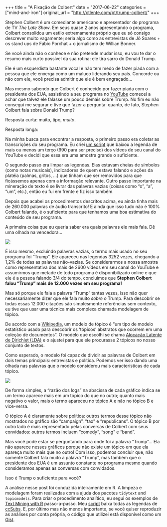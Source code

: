 +++
title = "A Fixação de Colbert"
date = "2017-06-22"
categories = ["mind-and-iron"]
original_url = "http://ctlente.com/pt/trump-colbert/"
+++

<p>
Stephen Colbert é um comediante americano e apresentador do programa de
TV <em>The Late Show</em>. Em seus quase 2 anos apresentando o programa,
Colbert consolidou um estilo extremamente próprio que eu só consigo
descrever muito vagamente; seria algo como as entrevistas de Jô Soares +
os stand ups de Fábio Porchat + o jornalismo de Willian Bonner.
</p>
<p>
Se você ainda não o conhece e não pretende mudar isso, eu vou te dar o
resumo mais curto possível da sua rotina: ele tira sarro do Donald
Trump.
</p>
<p>
Ele é um esquerdista bastante vocal e não tem medo de fazer piada com a
pessoa que ele enxerga como um maluco liderando seu país. Concorde ou
não com ele, você precisa admitir que ele é bem engraçado…
</p>
<p>
Mas mesmo sabendo que Colbert é conhecido por fazer piada com o
presidente dos EUA, assistindo a seu programa no
<a href="https://www.youtube.com/channel/UCMtFAi84ehTSYSE9XoHefig">YouTube</a>
comecei a achar que talvez ele falasse um pouco demais sobre Trump. No
fim eu não consegui me segurar e tive que fazer a pergunta: quanto, de
fato, Stephen Colbert fala sobre Donald Trump?
</p>
<p>
Resposta curta: muito, tipo, <em>muito</em>.
</p>
<p>
Resposta longa:
</p>
<p>
Na minha busca para encontrar a resposta, o primeiro passo era coletar
as transcrições do seu programa. Eu criei
<a href="https://gist.github.com/ctlente/84d72770db65667add6fe8531408c0af">um
script</a> que baixou a legenda de mais ou menos um terço (990 para ser
preciso) dos vídeos de seu canal do YouTube e decidi que essa era uma
amostra grande o suficiente.
</p>
<p>
O segundo passo era limpar as legendas. Elas estavam cheias de símbolos
(como notas musicais), indicadores de quem estava falando e ações da
platéia (palmas, gritos, …) que tinham que ser removidos para que
ficássemos apenas com a informação relevante. Outro passo importante na
mineração de texto é se livrar das palavras vazias (coisas como “o”,
“a”, “um”, etc.), então eu fui em frente e fiz isso também.
</p>
<p>
Depois que acabei os procedimentos descritos acima, eu ainda tinha mais
de 260.000 palavras de áudio transcrito! E ainda que isso tudo não é
100% Colbert falando, é o suficiente para que tenhamos uma boa
estimativa do conteúdo de seu programa.
</p>
<p>
A primeira coisa que eu queria saber era quais palavras ele mais fala.
Dê uma olhada na vencedora…
</p>
<img src="http://ctlente.com/trump-colbert/top_terms_pt.png">

<p>
É isso mesmo, excluindo palavras vazias, o termo mais usado no seu
programa foi “Trump”. Ele apareceu nas legendas 3252 vezes, chegando a
1,2% de todas as palavras não-vazias. Se considerarmos a nossa amostra
como representativa dos mais de 2600 vídeos em seu canal do YouTube e
assumirmos que metade de todo programa é disponibilizado online e que
ele é a pessoa falando 3/4 do tempo, concluímos que <strong>Stephen
Colbert falou “Trump” mais de 12.000 vezes em seu programa!</strong>
</p>
<p>
Mas só porque ele fala a palavra “Trump” tantas vezes, isso não quer
necessariamente dizer que ele fala muito <em>sobre</em> o Trump. Para
descobrir se todas essas 12.000 citações são simplesmente referências
sem contexto, eu tive que usar uma técnica mais complexa chamada
modelagem de tópico.
</p>

<p>
De acordo com a
<a href="https://en.wikipedia.org/wiki/Topic_model">Wikipedia</a>, um
modelo de tópico é “um tipo de modelo estatístico usado para descobrir
os ‘tópicos’ abstratos que ocorrem em uma coleção de documentos”. O
modelo que escolhi se chama
<a href="https://en.wikipedia.org/wiki/Latent_Dirichlet_allocation">Alocação
Latente de Dirichlet (LDA)</a> e o ajustei para que ele procurasse 2
tópicos no nosso conjunto de textos.
</p>
<p>
Como esperado, o modelo foi capaz de dividir as palavras de Colbert em
dois temas principais: entrevistas e política. Podemos ver isso dando
uma olhada nas palavras que o modelo considerou mais características de
cada tópico.
</p>
<img src="http://ctlente.com/trump-colbert/log_ratio_pt.png">

<p>
De forma simples, a “razão dos logs” na abscissa de cada gráfico indica
se um termo aparece mais em um tópico do que no outro; quanto mais
negativo o valor, mais o termo apareceu no tópico A e não no tópico B e
vice-versa.
</p>
<p>
O tópico A é claramente sobre política: outros termos desse tópico não
mostrados no gráfico são “campaign”, “tax” e “republicans”. O tópico B
por outro lado é mais representado pelas conversas de Colbert com seus
convidados: outros termos incluem “comedy”, “song” e “band”.
</p>
<p>
Mas você pode estar se perguntando para onde foi a palavra “Trump”… Ela
não aparece nesses gráficos porque não existe um tópico em que ela
apareça muito mais que no outro! Com isso, podemos concluir que, não
somente Colbert fala muito a palavra “Trump”, mas também que o
presidente dos EUA é um assunto constante no programa mesmo quando
consideramos apenas as conversas com convidados.
</p>
<p>
Isso é Trump o suficiente para você?
</p>

<p>
A análise nesse post foi conduzida inteiramente em R. A limpeza e
modelagem foram realizadas com a ajuda dos pacotes <code>tidytext</code>
and <code>topicmodels</code>. Para criar o procedimento analítico, eu
segui os exemplos de <a href="http://tidytextmining.com/">Text Mining
with R</a> passo-a-passo. Meu
<a href="https://gist.github.com/ctlente/84d72770db65667add6fe8531408c0af">script</a>
baixa todas as legendas de <a href="http://ccsubs.com/">ccSubs</a>. E,
por último mas não menos importante, se você quiser reproduzir as
análises por conta própria, o código que utilizei está disponível como
um
<a href="https://gist.github.com/ctlente/da6434ce9de312fedd848d813df39303">Gist</a>.
</p>

